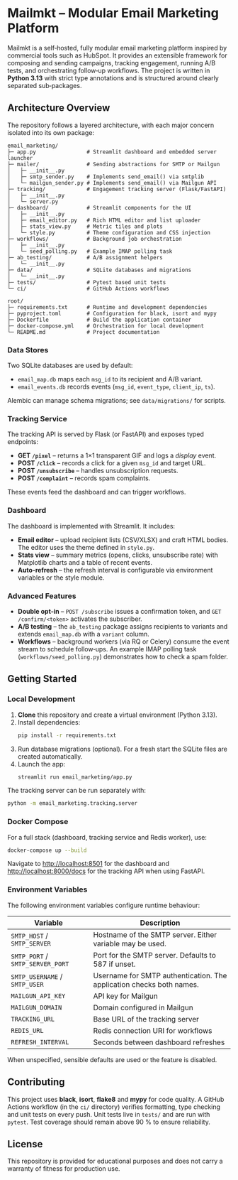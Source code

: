 # Mailmkt – Modular Email Marketing Platform

Mailmkt is a self‑hosted, fully modular email marketing platform inspired by commercial tools such as HubSpot.  It provides an extensible framework for composing and sending campaigns, tracking engagement, running A/B tests, and orchestrating follow‑up workflows.  The project is written in **Python 3.13** with strict type annotations and is structured around clearly separated sub‑packages.

## Architecture Overview

The repository follows a layered architecture, with each major concern isolated into its own package:

```text
email_marketing/
├─ app.py                # Streamlit dashboard and embedded server launcher
├─ mailer/               # Sending abstractions for SMTP or Mailgun
│   ├─ __init__.py
│   ├─ smtp_sender.py    # Implements send_email() via smtplib
│   └─ mailgun_sender.py # Implements send_email() via Mailgun API
├─ tracking/             # Engagement tracking server (Flask/FastAPI)
│   ├─ __init__.py
│   └─ server.py
├─ dashboard/            # Streamlit components for the UI
│   ├─ __init__.py
│   ├─ email_editor.py   # Rich HTML editor and list uploader
│   ├─ stats_view.py     # Metric tiles and plots
│   └─ style.py          # Theme configuration and CSS injection
├─ workflows/            # Background job orchestration
│   ├─ __init__.py
│   └─ seed_polling.py   # Example IMAP polling task
├─ ab_testing/           # A/B assignment helpers
│   └─ __init__.py
├─ data/                 # SQLite databases and migrations
│   └─ __init__.py
├─ tests/                # Pytest based unit tests
└─ ci/                   # GitHub Actions workflows

root/
├─ requirements.txt      # Runtime and development dependencies
├─ pyproject.toml        # Configuration for black, isort and mypy
├─ Dockerfile            # Build the application container
├─ docker-compose.yml    # Orchestration for local development
└─ README.md             # Project documentation
```

### Data Stores

Two SQLite databases are used by default:

* `email_map.db` maps each `msg_id` to its recipient and A/B variant.
* `email_events.db` records events (`msg_id`, `event_type`, `client_ip`, `ts`).

Alembic can manage schema migrations; see `data/migrations/` for scripts.

### Tracking Service

The tracking API is served by Flask (or FastAPI) and exposes typed endpoints:

* **GET `/pixel`** – returns a 1×1 transparent GIF and logs a _display_ event.
* **POST `/click`** – records a click for a given `msg_id` and target URL.
* **POST `/unsubscribe`** – handles unsubscription requests.
* **POST `/complaint`** – records spam complaints.

These events feed the dashboard and can trigger workflows.

### Dashboard

The dashboard is implemented with Streamlit.  It includes:

* **Email editor** – upload recipient lists (CSV/XLSX) and craft HTML bodies.  The editor uses the theme defined in `style.py`.
* **Stats view** – summary metrics (opens, clicks, unsubscribe rate) with Matplotlib charts and a table of recent events.
* **Auto‑refresh** – the refresh interval is configurable via environment variables or the style module.

### Advanced Features

* **Double opt‑in** – `POST /subscribe` issues a confirmation token, and `GET /confirm/<token>` activates the subscriber.
* **A/B testing** – the `ab_testing` package assigns recipients to variants and extends `email_map.db` with a `variant` column.
* **Workflows** – background workers (via RQ or Celery) consume the event stream to schedule follow‑ups.  An example IMAP polling task (`workflows/seed_polling.py`) demonstrates how to check a spam folder.

## Getting Started

### Local Development

1. **Clone** this repository and create a virtual environment (Python 3.13).
2. Install dependencies:
   ```bash
   pip install -r requirements.txt
   ```
3. Run database migrations (optional).  For a fresh start the SQLite files are created automatically.
4. Launch the app:
   ```bash
   streamlit run email_marketing/app.py
   ```

The tracking server can be run separately with:
```bash
python -m email_marketing.tracking.server
```

### Docker Compose

For a full stack (dashboard, tracking service and Redis worker), use:

```bash
docker-compose up --build
```

Navigate to <http://localhost:8501> for the dashboard and <http://localhost:8000/docs> for the tracking API when using FastAPI.

### Environment Variables

The following environment variables configure runtime behaviour:

| Variable          | Description                                |
|-------------------|--------------------------------------------|
| `SMTP_HOST` / `SMTP_SERVER`           | Hostname of the SMTP server.  Either variable may be used.             |
| `SMTP_PORT` / `SMTP_SERVER_PORT`      | Port for the SMTP server.  Defaults to 587 if unset.                  |
| `SMTP_USERNAME` / `SMTP_USER`         | Username for SMTP authentication.  The application checks both names. |
| `MAILGUN_API_KEY` | API key for Mailgun                        |
| `MAILGUN_DOMAIN`  | Domain configured in Mailgun               |
| `TRACKING_URL`    | Base URL of the tracking server            |
| `REDIS_URL`       | Redis connection URI for workflows         |
| `REFRESH_INTERVAL`| Seconds between dashboard refreshes        |

When unspecified, sensible defaults are used or the feature is disabled.

## Contributing

This project uses **black**, **isort**, **flake8** and **mypy** for code quality.  A GitHub Actions workflow (in the `ci/` directory) verifies formatting, type checking and unit tests on every push.  Unit tests live in `tests/` and are run with `pytest`.  Test coverage should remain above 90 % to ensure reliability.

## License

This repository is provided for educational purposes and does not carry a warranty of fitness for production use.
